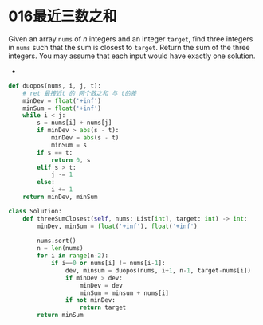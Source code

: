 # 016最近三数之和

Given an array `nums` of *n* integers and an integer `target`, find three integers in `nums` such that the sum is closest to `target`. Return the sum of the three integers. You may assume that each input would have exactly one solution.

* 

```python
def duopos(nums, i, j, t):
    # ret 最接近t 的 两个数之和 与 t的差
    minDev = float('+inf')
    minSum = float('+inf')
    while i < j:
        s = nums[i] + nums[j]
        if minDev > abs(s - t):
            minDev = abs(s - t)
            minSum = s
        if s == t:
            return 0, s
        elif s > t:
            j -= 1
        else:
            i += 1
    return minDev, minSum

class Solution:
    def threeSumClosest(self, nums: List[int], target: int) -> int:
        minDev, minSum = float('+inf'), float('+inf')
        
        nums.sort()
        n = len(nums)
        for i in range(n-2):
            if i==0 or nums[i] != nums[i-1]:
                dev, minsum = duopos(nums, i+1, n-1, target-nums[i])
                if minDev > dev:
                    minDev = dev
                    minSum = minsum + nums[i]
                if not minDev:
                    return target
        return minSum 
```

